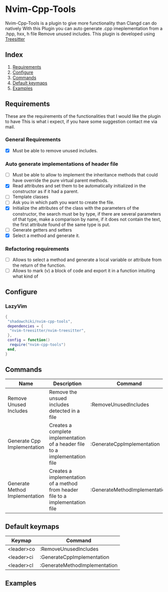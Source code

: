 # Nvim-Cpp-Tools

Nvim-Cpp-Tools is a plugin to give more functionality than Clangd can do natively
With this Plugin you can auto generate .cpp imeplementation from a .hpp, hxx, h file
Remove unused includes.
This plugin is developed using [Treesitter](https://github.com/nvim-treesitter/nvim-treesitter)

## Index

1. [Requirements](#requirements)
2. [Configure](#configure)
3. [Commands](#commands)
4. [Default keymaps](#default-keymaps)
5. [Examples](#examples)

## Requirements

These are the requirements of the functionalities that I would like the plugin to have
This is what i expect, if you have some suggestion contact me via mail.

### General Requirements

- [x] Must be able to remove unused includes.

### Auto generate implementations of header file

- [ ] Must be able to allow to implement the inheritance methods that could have override the pure virtual parent methods.
- [x] Read attributes and set them to be automatically initialized in the constructor as if it had a parent.
- [ ] Template classes
- [ ] Ask you in which path you want to create the file.
- [x] Initialize the attributes of the class with the parameters of the constructor, the search must be by type, if there are several parameters of that type, make a comparison by name, if it does not contain the text, the first attribute found of the same type is put.
- [ ] Generate getters and setters
- [x] Select a method and generate it.

### Refactoring requirements

- [ ] Allows to select a method and generate a local variable or attribute from the return of the function.
- [ ] Allows to mark (v) a block of code and export it in a function intuiting what kind of

## Configure

### LazyVim

```lua
{
 "shadowchiki/nvim-cpp-tools",
 dependencies = {
  "nvim-treesitter/nvim-treesitter",
 },
 config = function()
  require("nvim-cpp-tools")
 end,
}
```

## Commands

| Name                           | Description                                                                    | Command                       |
| ------------------------------ | ------------------------------------------------------------------------------ | ----------------------------- |
| Remove Unused Includes         | Remove the unsued includes detected in a file                                  | :RemoveUnusedIncludes         |
| Generate Cpp Implementation    | Creates a complete implementation of a header file to a implementation file    | :GenerateCppImplementation    |
| Generate Method Implementation | Creates a implementation of a method from header file to a implementation file | :GenerateMethodImplementation |

## Default keymaps

| Keymap           | Command                       |
| ---------------- | ----------------------------- |
| &lt;leader&gt;co | :RemoveUnusedIncludes         |
| &lt;leader&gt;ci | :GenerateCppImplementation    |
| &lt;leader&gt;cI | :GenerateMethodImplementation |

## Examples
